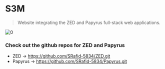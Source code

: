 # S3M

> Website integrating the ZED and Papyrus full-stack web applications.

![0](https://github.com/user-attachments/assets/d7348e5f-bf5c-445a-805d-f26f2302c430)

### Check out the github repos for ZED and Papyrus
- ZED -> https://github.com/SRafid-5834/ZED.git
- Papyrus -> https://github.com/SRafid-5834/Papyrus.git
